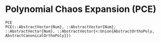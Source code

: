 # Polynomial Chaos Expansion (PCE)

```@docs
PCE
PCE(::AbstractVector{Num}, ::AbstractVector{Num}, ::AbstractVector{Num}, ::AbstractVector{<:Union{AbstractOrthoPoly, AbstractCanonicalOrthoPoly}})
```
